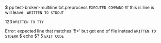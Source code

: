 $ pp test-broken-multiline.txt.preprocess `EXECUTED COMMAND`
!# this is line is will leave ` WRITTEN TO STDOUT`

123 `WRITTEN TO TTY`

Error: expected line that matches '!!*' but got end of file instead `WRITTEN TO STDERR`
$ echo $?
5 `EXIT CODE`
